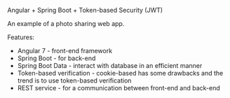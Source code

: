 Angular + Spring Boot + Token-based Security (JWT)

An example of a photo sharing web app.

Features:

 - Angular 7 - front-end framework
 - Spring Boot - for back-end
 - Spring Boot Data - interact with database in an efficient manner
 - Token-based verification - cookie-based has some drawbacks and the trend is to use token-based verification
 - REST service - for a communication between front-end and back-end
